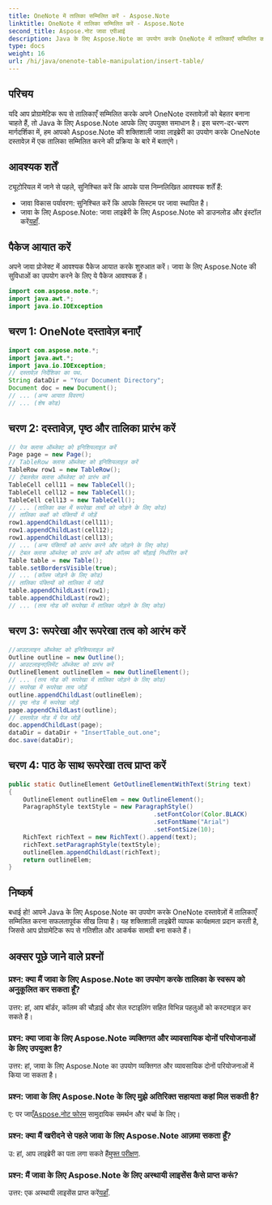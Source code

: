 ```yaml
---
title: OneNote में तालिका सम्मिलित करें - Aspose.Note
linktitle: OneNote में तालिका सम्मिलित करें - Aspose.Note
second_title: Aspose.नोट जावा एपीआई
description: Java के लिए Aspose.Note का उपयोग करके OneNote में तालिकाएँ सम्मिलित करना सीखें। गतिशील सामग्री निर्माण के लिए चरण-दर-चरण मार्गदर्शिका। अपने दस्तावेज़ों को सहजता से बढ़ाएँ।
type: docs
weight: 16
url: /hi/java/onenote-table-manipulation/insert-table/
---
```

## परिचय
यदि आप प्रोग्रामेटिक रूप से तालिकाएँ सम्मिलित करके अपने OneNote दस्तावेज़ों को बेहतर बनाना चाहते हैं, तो Java के लिए Aspose.Note आपके लिए उपयुक्त समाधान है। इस चरण-दर-चरण मार्गदर्शिका में, हम आपको Aspose.Note की शक्तिशाली जावा लाइब्रेरी का उपयोग करके OneNote दस्तावेज़ में एक तालिका सम्मिलित करने की प्रक्रिया के बारे में बताएंगे।
## आवश्यक शर्तें
ट्यूटोरियल में जाने से पहले, सुनिश्चित करें कि आपके पास निम्नलिखित आवश्यक शर्तें हैं:
- जावा विकास पर्यावरण: सुनिश्चित करें कि आपके सिस्टम पर जावा स्थापित है।
-  जावा के लिए Aspose.Note: जावा लाइब्रेरी के लिए Aspose.Note को डाउनलोड और इंस्टॉल करें[यहाँ](https://releases.aspose.com/note/java/).
## पैकेज आयात करें
अपने जावा प्रोजेक्ट में आवश्यक पैकेज आयात करके शुरुआत करें। जावा के लिए Aspose.Note की सुविधाओं का उपयोग करने के लिए ये पैकेज आवश्यक हैं।
```java
import com.aspose.note.*;
import java.awt.*;
import java.io.IOException
```

## चरण 1: OneNote दस्तावेज़ बनाएँ
```java
import com.aspose.note.*;
import java.awt.*;
import java.io.IOException;
// दस्तावेज़ निर्देशिका का पथ.
String dataDir = "Your Document Directory";
Document doc = new Document();
// ... (अन्य आयात विवरण)
// ... (शेष कोड)
```
## चरण 2: दस्तावेज़, पृष्ठ और तालिका प्रारंभ करें
```java
// पेज क्लास ऑब्जेक्ट को इनिशियलाइज़ करें
Page page = new Page();
// TableRow क्लास ऑब्जेक्ट को इनिशियलाइज़ करें
TableRow row1 = new TableRow();
// टेबलसेल क्लास ऑब्जेक्ट को प्रारंभ करें
TableCell cell11 = new TableCell();
TableCell cell12 = new TableCell();
TableCell cell13 = new TableCell();
// ... (तालिका कक्ष में रूपरेखा तत्वों को जोड़ने के लिए कोड)
// तालिका कक्षों को पंक्तियों में जोड़ें
row1.appendChildLast(cell11);
row1.appendChildLast(cell12);
row1.appendChildLast(cell13);
// ... (अन्य पंक्तियों को आरंभ करने और जोड़ने के लिए कोड)
// टेबल क्लास ऑब्जेक्ट को प्रारंभ करें और कॉलम की चौड़ाई निर्धारित करें
Table table = new Table();
table.setBordersVisible(true);
// ... (कॉलम जोड़ने के लिए कोड)
// तालिका पंक्तियों को तालिका में जोड़ें
table.appendChildLast(row1);
table.appendChildLast(row2);
// ... (तत्व नोड की रूपरेखा में तालिका जोड़ने के लिए कोड)
```
## चरण 3: रूपरेखा और रूपरेखा तत्व को आरंभ करें
```java
//आउटलाइन ऑब्जेक्ट को इनिशियलाइज़ करें
Outline outline = new Outline();
// आउटलाइनएलिमेंट ऑब्जेक्ट को प्रारंभ करें
OutlineElement outlineElem = new OutlineElement();
// ... (तत्व नोड की रूपरेखा में तालिका जोड़ने के लिए कोड)
// रूपरेखा में रूपरेखा तत्व जोड़ें
outline.appendChildLast(outlineElem);
// पृष्ठ नोड में रूपरेखा जोड़ें
page.appendChildLast(outline);
// दस्तावेज़ नोड में पेज जोड़ें
doc.appendChildLast(page);
dataDir = dataDir + "InsertTable_out.one";
doc.save(dataDir);
```
## चरण 4: पाठ के साथ रूपरेखा तत्व प्राप्त करें
```java
public static OutlineElement GetOutlineElementWithText(String text)
{
    OutlineElement outlineElem = new OutlineElement();
    ParagraphStyle textStyle = new ParagraphStyle()
                                        .setFontColor(Color.BLACK)
                                        .setFontName("Arial")
                                        .setFontSize(10);
    RichText richText = new RichText().append(text);
    richText.setParagraphStyle(textStyle);
    outlineElem.appendChildLast(richText);
    return outlineElem;
} 
```
## निष्कर्ष
बधाई हो! आपने Java के लिए Aspose.Note का उपयोग करके OneNote दस्तावेज़ों में तालिकाएँ सम्मिलित करना सफलतापूर्वक सीख लिया है। यह शक्तिशाली लाइब्रेरी व्यापक कार्यक्षमता प्रदान करती है, जिससे आप प्रोग्रामेटिक रूप से गतिशील और आकर्षक सामग्री बना सकते हैं।
## अक्सर पूछे जाने वाले प्रश्नों
### प्रश्न: क्या मैं जावा के लिए Aspose.Note का उपयोग करके तालिका के स्वरूप को अनुकूलित कर सकता हूँ?
उत्तर: हां, आप बॉर्डर, कॉलम की चौड़ाई और सेल स्टाइलिंग सहित विभिन्न पहलुओं को कस्टमाइज़ कर सकते हैं।
### प्रश्न: क्या जावा के लिए Aspose.Note व्यक्तिगत और व्यावसायिक दोनों परियोजनाओं के लिए उपयुक्त है?
उत्तर: हां, जावा के लिए Aspose.Note का उपयोग व्यक्तिगत और व्यावसायिक दोनों परियोजनाओं में किया जा सकता है।
### प्रश्न: जावा के लिए Aspose.Note के लिए मुझे अतिरिक्त सहायता कहां मिल सकती है?
 ए: पर जाएँ[Aspose.नोट फोरम](https://forum.aspose.com/c/note/28) सामुदायिक समर्थन और चर्चा के लिए।
### प्रश्न: क्या मैं खरीदने से पहले जावा के लिए Aspose.Note आज़मा सकता हूँ?
 उ: हां, आप लाइब्रेरी का पता लगा सकते हैं[मुफ्त परीक्षण](https://releases.aspose.com/).
### प्रश्न: मैं जावा के लिए Aspose.Note के लिए अस्थायी लाइसेंस कैसे प्राप्त करूं?
 उत्तर: एक अस्थायी लाइसेंस प्राप्त करें[यहाँ](https://purchase.aspose.com/temporary-license/).